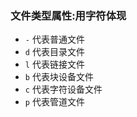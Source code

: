 ### 文件类型属性:用字符体现
- `-` 代表普通文件
-  `d` 代表目录文件
-  `l` 代表链接文件
-  `b` 代表块设备文件
-   `c` 代表字符设备文件
-  `p` 代表管道文件